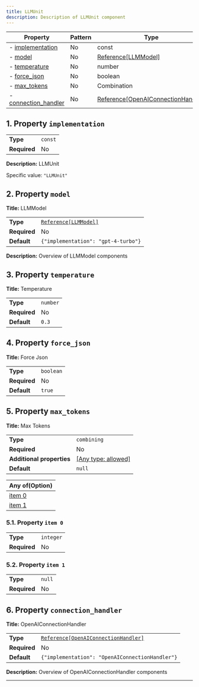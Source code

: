 ```yaml
---
title: LLMUnit
description: Description of LLMUnit component
---
```


| Property                                     | Pattern | Type                                                                                    | Deprecated | Definition | Title/Description       |
| -------------------------------------------- | ------- | --------------------------------------------------------------------------------------- | ---------- | ---------- | ----------------------- |
| - [implementation](#implementation )         | No      | const                                                                                   | No         | -          | LLMUnit                 |
| - [model](#model )                           | No      | [Reference[LLMModel]](/docs/components/llmmodel/overview)                               | No         | -          | LLMModel                |
| - [temperature](#temperature )               | No      | number                                                                                  | No         | -          | Temperature             |
| - [force_json](#force_json )                 | No      | boolean                                                                                 | No         | -          | Force Json              |
| - [max_tokens](#max_tokens )                 | No      | Combination                                                                             | No         | -          | Max Tokens              |
| - [connection_handler](#connection_handler ) | No      | [Reference[OpenAIConnectionHandler]](/docs/components/openaiconnectionhandler/overview) | No         | -          | OpenAIConnectionHandler |

## <a name="implementation"></a>1. Property `implementation`

|              |         |
| ------------ | ------- |
| **Type**     | `const` |
| **Required** | No      |

**Description:** LLMUnit

Specific value: `"LLMUnit"`

## <a name="model"></a>2. Property `model`

**Title:** LLMModel

|              |                                                             |
| ------------ | ----------------------------------------------------------- |
| **Type**     | [`Reference[LLMModel]`](/docs/components/llmmodel/overview) |
| **Required** | No                                                          |
| **Default**  | `{"implementation": "gpt-4-turbo"}`                         |

**Description:** Overview of LLMModel components

## <a name="temperature"></a>3. Property `temperature`

**Title:** Temperature

|              |          |
| ------------ | -------- |
| **Type**     | `number` |
| **Required** | No       |
| **Default**  | `0.3`    |

## <a name="force_json"></a>4. Property `force_json`

**Title:** Force Json

|              |           |
| ------------ | --------- |
| **Type**     | `boolean` |
| **Required** | No        |
| **Default**  | `true`    |

## <a name="max_tokens"></a>5. Property `max_tokens`

**Title:** Max Tokens

|                           |                                                                           |
| ------------------------- | ------------------------------------------------------------------------- |
| **Type**                  | `combining`                                                               |
| **Required**              | No                                                                        |
| **Additional properties** | [[Any type: allowed]](# "Additional Properties of any type are allowed.") |
| **Default**               | `null`                                                                    |

| Any of(Option)                 |
| ------------------------------ |
| [item 0](#max_tokens_anyOf_i0) |
| [item 1](#max_tokens_anyOf_i1) |

### <a name="max_tokens_anyOf_i0"></a>5.1. Property `item 0`

|              |           |
| ------------ | --------- |
| **Type**     | `integer` |
| **Required** | No        |

### <a name="max_tokens_anyOf_i1"></a>5.2. Property `item 1`

|              |        |
| ------------ | ------ |
| **Type**     | `null` |
| **Required** | No     |

## <a name="connection_handler"></a>6. Property `connection_handler`

**Title:** OpenAIConnectionHandler

|              |                                                                                           |
| ------------ | ----------------------------------------------------------------------------------------- |
| **Type**     | [`Reference[OpenAIConnectionHandler]`](/docs/components/openaiconnectionhandler/overview) |
| **Required** | No                                                                                        |
| **Default**  | `{"implementation": "OpenAIConnectionHandler"}`                                           |

**Description:** Overview of OpenAIConnectionHandler components

----------------------------------------------------------------------------------------------------------------------------
